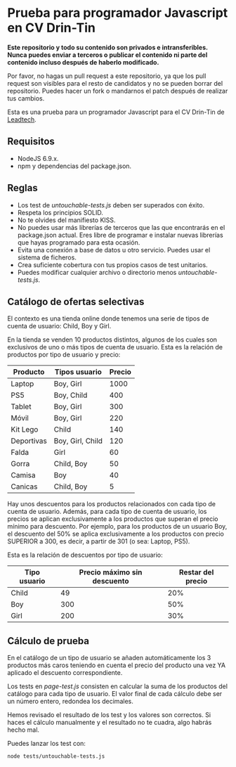 Prueba para programador Javascript en CV Drin-Tin
=================================================

**Este repositorio y todo su contenido son privados e intransferibles. Nunca
puedes enviar a terceros o publicar el contenido ni parte del contenido incluso
después de haberlo modificado.**

Por favor, no hagas un pull request a este repositorio, ya que los pull request
son visibles para el resto de candidatos y no se pueden borrar del repositorio.
Puedes hacer un fork o mandarnos el patch después de realizar tus cambios.


Esta es una prueba para un programador Javascript para el CV Drin-Tin de 
[Leadtech](http://leadtech.com).

## Requisitos ##

* NodeJS 6.9.x.
* npm y dependencias del package.json.

## Reglas ##

* Los test de *untouchable-tests.js* deben ser superados con éxito.
* Respeta los principios SOLID.
* No te olvides del manifiesto KISS.
* No puedes usar más librerías de terceros que las que encontrarás en el 
  package.json actual. Eres libre de programar e instalar nuevas librerías que 
  hayas programado para esta ocasión.
* Evita una conexión a base de datos u otro servicio. Puedes usar el sistema de 
  ficheros.
* Crea suficiente cobertura con tus propios casos de test unitarios.
* Puedes modificar cualquier archivo o directorio menos *untouchable-tests.js*.

## Catálogo de ofertas selectivas ##

El contexto es una tienda online donde tenemos una serie de tipos de cuenta de 
usuario: Child, Boy y Girl.

En la tienda se venden 10 productos distintos, algunos de los cuales son 
exclusivos de uno o más tipos de cuenta de usuario. Esta es la relación de 
productos por tipo de usuario y precio:

|Producto|Tipos usuario|Precio|
|---|---|---|
|Laptop|Boy, Girl|1000|
|PS5|Boy, Child|400|
|Tablet|Boy, Girl|300|
|Móvil|Boy, Girl|220|
|Kit Lego|Child|140|
|Deportivas|Boy, Girl, Child|120|
|Falda|Girl|60|
|Gorra|Child, Boy|50|
|Camisa|Boy|40|
|Canicas|Child, Boy|5|

Hay unos descuentos para los productos relacionados con cada tipo de cuenta de 
usuario. Además, para cada tipo de cuenta de usuario, los precios se aplican
exclusivamente a los productos que superan el precio mínimo para descuento.
Por ejemplo, para los productos de un usuario Boy, el descuento del 50% se 
aplica exclusivamente a los productos con precio SUPERIOR a 300, es decir, a 
partir de 301 (o sea: Laptop, PS5).

Esta es la relación de descuentos por tipo de usuario:

|Tipo usuario|Precio máximo sin descuento|Restar del precio|
|---|---|---|
|Child|49|20%|
|Boy|300|50%|
|Girl|200|30%|

## Cálculo de prueba ##

En el catálogo de un tipo de usuario se añaden automáticamente los 3 productos 
más caros teniendo en cuenta el precio del producto una vez YA aplicado el 
descuento correspondiente.

Los tests en *page-test.js* consisten en calcular la suma de los productos del 
catálogo para cada tipo de usuario. El valor final de cada cálculo debe ser un
número entero, redondea los decimales.

Hemos revisado el resultado de los test y los valores son correctos. Si haces
el cálculo manualmente y el resultado no te cuadra, algo habrás hecho mal.

Puedes lanzar los test con:

`node tests/untouchable-tests.js`